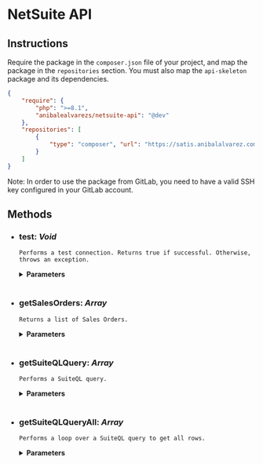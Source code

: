 # NetSuite API

## Instructions

Require the package in the `composer.json` file of your project, and map the package in the `repositories` section.
You must also map the `api-skeleton` package and its dependencies.

```json
{
    "require": {
        "php": ">=8.1",
        "anibalealvarezs/netsuite-api": "@dev"
    },
    "repositories": [
        {
            "type": "composer", "url": "https://satis.anibalalvarez.com/"
        }
    ]
}
```

Note: In order to use the package from GitLab, you need to have a valid SSH key configured in your GitLab account.

## Methods

- ### test: *Void*

  `Performs a test connection. Returns true if successful. Otherwise, throws an exception.`

  <details>
    <summary><strong>Parameters</strong></summary>
    No parameters required.
  </details><br>

- ### getSalesOrders: *Array*

  `Returns a list of Sales Orders.`

  <details>
    <summary><strong>Parameters</strong></summary>

  - Optional

    - `offset`: *Integer*  
      Number of Offset pages. Default is 0.
    - `limit`: *Integer*  
      Number between 1 and 1000. Default is 1000.
  </details><br>

- ### getSuiteQLQuery: *Array*

  `Performs a SuiteQL query.`

  <details>
    <summary><strong>Parameters</strong></summary>

  - Required

    - `query`: *String*  
      SuiteQL query to be performed.

  - Optional

    - `offset`: *Integer*  
      Number of Offset pages. Default is 0.
    - `limit`: *Integer*  
      Number between 1 and 1000. Default is 1000.
  </details><br>

- ### getSuiteQLQueryAll: *Array*

  `Performs a loop over a SuiteQL query to get all rows.`

  <details>
    <summary><strong>Parameters</strong></summary>

  - Required

    - `query`: *String*  
      SuiteQL query to be performed.

  - Optional

    - `limit`: *Integer*  
      Number between 1 and 1000. Default is 1000.
  </details><br>
